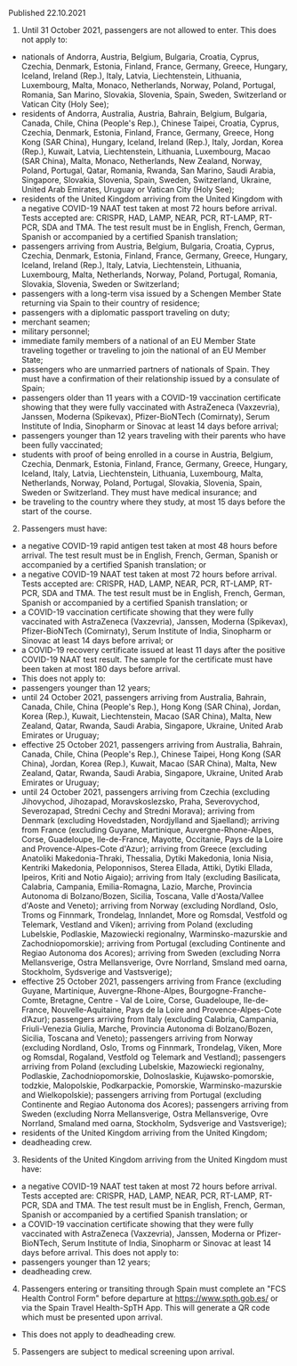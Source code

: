 Published 22.10.2021
1. Until 31 October 2021, passengers are not allowed to enter.
This does not apply to:
- nationals of Andorra, Austria, Belgium, Bulgaria, Croatia, Cyprus, Czechia, Denmark, Estonia, Finland, France, Germany, Greece, Hungary, Iceland, Ireland (Rep.), Italy, Latvia, Liechtenstein, Lithuania, Luxembourg, Malta, Monaco, Netherlands, Norway, Poland, Portugal, Romania, San Marino, Slovakia, Slovenia, Spain, Sweden, Switzerland or Vatican City (Holy See);
- residents of Andorra, Australia, Austria, Bahrain, Belgium, Bulgaria, Canada, Chile, China (People's Rep.), Chinese Taipei, Croatia, Cyprus, Czechia, Denmark, Estonia, Finland, France, Germany, Greece, Hong Kong (SAR China), Hungary, Iceland, Ireland (Rep.), Italy, Jordan, Korea (Rep.), Kuwait, Latvia, Liechtenstein, Lithuania, Luxembourg, Macao (SAR China), Malta, Monaco, Netherlands, New Zealand, Norway, Poland, Portugal, Qatar, Romania, Rwanda, San Marino, Saudi Arabia, Singapore, Slovakia, Slovenia, Spain, Sweden, Switzerland, Ukraine, United Arab Emirates, Uruguay or Vatican City (Holy See);
- residents of the United Kingdom arriving from the United Kingdom with a negative COVID-19 NAAT test taken at most 72 hours before arrival. Tests accepted are: CRISPR, HAD, LAMP, NEAR, PCR, RT-LAMP, RT-PCR, SDA and TMA. The test result must be in English, French, German, Spanish or accompanied by a certified Spanish translation;
- passengers arriving from Austria, Belgium, Bulgaria, Croatia, Cyprus, Czechia, Denmark, Estonia, Finland, France, Germany, Greece, Hungary, Iceland, Ireland (Rep.), Italy, Latvia, Liechtenstein, Lithuania, Luxembourg, Malta, Netherlands, Norway, Poland, Portugal, Romania, Slovakia, Slovenia, Sweden or Switzerland;
- passengers with a long-term visa issued by a Schengen Member State returning via Spain to their country of residence;
- passengers with a diplomatic passport traveling on duty;
- merchant seamen;
- military personnel;
- immediate family members of a national of an EU Member State traveling together or traveling to join the national of an EU Member State;
- passengers who are unmarried partners of nationals of Spain. They must have a confirmation of their relationship issued by a consulate of Spain;
- passengers older than 11 years with a COVID-19 vaccination certificate showing that they were fully vaccinated with AstraZeneca (Vaxzevria), Janssen, Moderna (Spikevax), Pfizer-BioNTech (Comirnaty), Serum Institute of India, Sinopharm or Sinovac at least 14 days before arrival;
- passengers younger than 12 years traveling with their parents who have been fully vaccinated;
- students with proof of being enrolled in a course in Austria, Belgium, Czechia, Denmark, Estonia, Finland, France, Germany, Greece, Hungary, Iceland, Italy, Latvia, Liechtenstein, Lithuania, Luxembourg, Malta, Netherlands, Norway, Poland, Portugal, Slovakia, Slovenia, Spain, Sweden or Switzerland. They must have medical insurance; and
- be traveling to the country where they study, at most 15 days before the start of the course.
2. Passengers must have:
- a negative COVID-19 rapid antigen test taken at most 48 hours before arrival. The test result must be in English, French, German, Spanish or accompanied by a certified Spanish translation; or
- a negative COVID-19 NAAT test taken at most 72 hours before arrival. Tests accepted are: CRISPR, HAD, LAMP, NEAR, PCR, RT-LAMP, RT-PCR, SDA and TMA. The test result must be in English, French, German, Spanish or accompanied by a certified Spanish translation; or
- a COVID-19 vaccination certificate showing that they were fully vaccinated with AstraZeneca (Vaxzevria), Janssen, Moderna (Spikevax), Pfizer-BioNTech (Comirnaty), Serum Institute of India, Sinopharm or Sinovac at least 14 days before arrival; or
- a COVID-19 recovery certificate issued at least 11 days after the positive COVID-19 NAAT test result. The sample for the certificate must have been taken at most 180 days before arrival.
- This does not apply to:
- passengers younger than 12 years;
- until 24 October 2021, passengers arriving from Australia, Bahrain, Canada, Chile, China (People's Rep.), Hong Kong (SAR China), Jordan, Korea (Rep.), Kuwait, Liechtenstein, Macao (SAR China), Malta, New Zealand, Qatar, Rwanda, Saudi Arabia, Singapore, Ukraine, United Arab Emirates or Uruguay;
- effective 25 October 2021, passengers arriving from Australia, Bahrain, Canada, Chile, China (People's Rep.), Chinese Taipei, Hong Kong (SAR China), Jordan, Korea (Rep.), Kuwait, Macao (SAR China), Malta, New Zealand, Qatar, Rwanda, Saudi Arabia, Singapore, Ukraine, United Arab Emirates or Uruguay;
- until 24 October 2021, passengers arriving from Czechia (excluding Jihovychod, Jihozapad, Moravskoslezsko, Praha, Severovychod, Severozapad, Stredni Cechy and Stredni Morava); arriving from Denmark (excluding Hovedstaden, Nordjylland and Sjaelland); arriving from France (excluding Guyane, Martinique, Auvergne-Rhone-Alpes, Corse, Guadeloupe, Ile-de-France, Mayotte, Occitanie, Pays de la Loire and Provence-Alpes-Cote d'Azur); arriving from Greece (excluding Anatoliki Makedonia-Thraki, Thessalia, Dytiki Makedonia, Ionia Nisia, Kentriki Makedonia, Peloponnisos, Sterea Ellada, Attiki, Dytiki Ellada, Ipeiros, Kriti and Notio Aigaio); arriving from Italy (excluding Basilicata, Calabria, Campania, Emilia-Romagna, Lazio, Marche, Provincia Autonoma di Bolzano/Bozen, Sicilia, Toscana, Valle d'Aosta/Vallee d'Aoste and Veneto); arriving from Norway (excluding Nordland, Oslo, Troms og Finnmark, Trondelag, Innlandet, More og Romsdal, Vestfold og Telemark, Vestland and Viken); arriving from Poland (excluding Lubelskie, Podlaskie, Mazowiecki regionalny, Warminsko-mazurskie and Zachodniopomorskie); arriving from Portugal (excluding Continente and Regiao Autonoma dos Acores); arriving from Sweden (excluding Norra Mellansverige, Ostra Mellansverige, Ovre Norrland, Smsland med oarna, Stockholm, Sydsverige and Vastsverige);
- effective 25 October 2021, passengers arriving from France (excluding Guyane, Martinique, Auvergne-Rhone-Alpes, Bourgogne-Franche-Comte, Bretagne, Centre - Val de Loire, Corse, Guadeloupe, Ile-de-France, Nouvelle-Aquitaine, Pays de la Loire and Provence-Alpes-Cote d’Azur); passengers arriving from Italy (excluding Calabria, Campania, Friuli-Venezia Giulia, Marche, Provincia Autonoma di Bolzano/Bozen, Sicilia, Toscana and Veneto); passengers arriving from Norway (excluding Nordland, Oslo, Troms og Finnmark, Trondelag, Viken, More og Romsdal, Rogaland, Vestfold og Telemark and Vestland); passengers arriving from Poland (excluding Lubelskie, Mazowiecki regionalny, Podlaskie, Zachodniopomorskie, Dolnoslaskie, Kujawsko-pomorskie, todzkie, Malopolskie, Podkarpackie, Pomorskie, Warminsko-mazurskie and Wielkopolskie); passengers arriving from Portugal (excluding Continente and Regiao Autonoma dos Acores); passengers arriving from Sweden (excluding Norra Mellansverige, Ostra Mellansverige, Ovre Norrland, Smaland med oarna, Stockholm, Sydsverige and Vastsverige);
- residents of the United Kingdom arriving from the United Kingdom;
- deadheading crew.
3. Residents of the United Kingdom arriving from the United Kingdom must have:
- a negative COVID-19 NAAT test taken at most 72 hours before arrival. Tests accepted are: CRISPR, HAD, LAMP, NEAR, PCR, RT-LAMP, RT-PCR, SDA and TMA. The test result must be in English, French, German, Spanish or accompanied by a certified Spanish translation; or
- a COVID-19 vaccination certificate showing that they were fully vaccinated with AstraZeneca (Vaxzevria), Janssen, Moderna or Pfizer-BioNTech, Serum Institute of India, Sinopharm or Sinovac at least 14 days before arrival.
This does not apply to:
- passengers younger than 12 years;
- deadheading crew.
4. Passengers entering or transiting through Spain must complete an "FCS Health Control Form" before departure at <a href="https://www.spth.gob.es/">https://www.spth.gob.es/</a> or via the Spain Travel Health-SpTH App. This will generate a QR code which must be presented upon arrival.
- This does not apply to deadheading crew.
5. Passengers are subject to medical screening upon arrival.